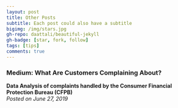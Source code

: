 ```yaml
---
layout: post
title: Other Posts
subtitle: Each post could also have a subtitle
bigimg: /img/stars.jpg
gh-repo: daattali/beautiful-jekyll
gh-badge: [star, fork, follow]
tags: [tips]
comments: true
---
```



### Medium: What Are Customers Complaining About?
**Data Analysis of complaints handled by the Consumer Financial Protection Bureau (CFPB)**  
*Posted on June 27, 2019*  
